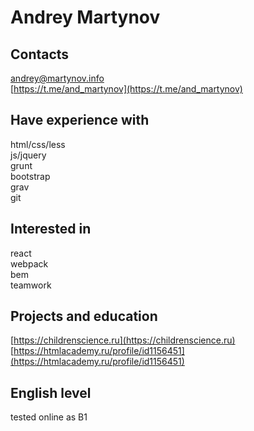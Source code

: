 # Andrey Martynov

## Contacts

[andrey@martynov.info](andrey@martynov.info)\
[https://t.me/and_martynov](https://t.me/and_martynov)

## Have experience with 

html/css/less\
js/jquery\
grunt\
bootstrap\
grav\
git

## Interested in

react\
webpack\
bem\
teamwork 

## Projects and education 

[https://childrenscience.ru](https://childrenscience.ru)  
[https://htmlacademy.ru/profile/id1156451](https://htmlacademy.ru/profile/id1156451)

## English level

tested online as B1
